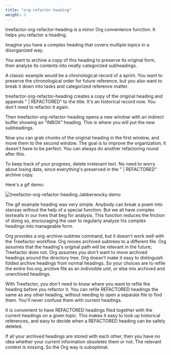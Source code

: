 ```yaml
---
title: "org-refactor-heading"
weight: 3
---
```


treefactor-org-refactor-heading is a minor Org convenience function. It helps you refactor a heading.

Imagine you have a complex heading that covers multiple topics in a disorganized way.

You want to archive a copy of this heading to preserve its original form, then analyze its contents into neatly categorized subheadings.

A classic example would be a chronological record of a sprint. You want to preserve the chronological order for future reference, but you also want to break it down into tasks and categorized reference matter.

treefactor-org-refactor-heading creates a copy of the original heading and appends " | REFACTORED" to the title. It's an historical record now. You don't need to refactor it again.

Then treefactor-org-refactor-heading opens a new window with an indirect buffer showing an "INBOX" heading. This is where you will put the new subheadings.

Now you can grab chunks of the original heading in the first window, and move them to the second window. The goal is to improve the organization; it doesn't have to be perfect. You can always do another refactoring round after this.

To keep track of your progress, delete irrelevant text. No need to worry about losing data, since everything's preserved in the " | REFACTORED" archive copy.

Here's a gif demo:

![](/images/trs-org-refactor-heading--jabberwocky--output-2019-09-07-02.gif "treefactor-org-refactor-heading Jabberwocky demo")

The gif example heading was very simple. Anybody can break a poem into stanzas without the help of a special function. But we all have complex textwalls in our lives that beg for analysis. This function reduces the friction of doing so, encouraging the user to regularly analyze his complex headings into manageable form.

Org provides a org-archive-subtree command, but it doesn't work well with the Treefactor workflow. Org moves archived subtrees to a different file. Org assumes that the heading's original path will be relevant in the future; Treefactor does not. Org assumes you don't want to move archived headings around the directory tree. Org doesn't make it easy to distinguish folded archive headings from normal headings. So your choices are to refile the entire foo.org_archive file as an indivisible unit, or else mix archived and unarchived headings.

With Treefactor, you don't need to know where you want to refile the heading before you refactor it. You can refile REFACTORED headings the same as any other heading, without needing to open a separate file to find them. You'll never confuse them with current headings.

It is convenient to have REFACTORED headings filed together with the current headings on a given topic. This makes it easy to look up historical references, and easy to decide when a REFACTORED heading can be safely deleted.

If all your archived headings are stored with each other, then you have no idea whether your current information obsoletes them or not. The relevant context is missing. So the Org way is suboptimal.
